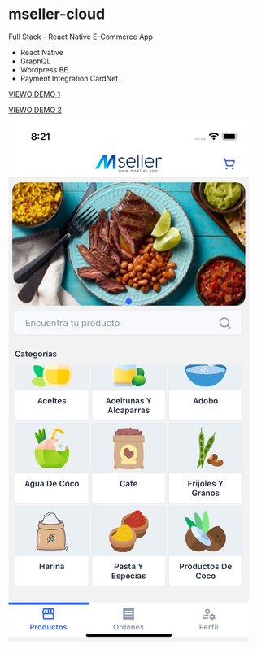 # mseller-cloud
Full Stack - React Native E-Commerce App


- React Native
- GraphQL
- Wordpress BE
- Payment Integration CardNet

[VIEWO DEMO 1](https://youtube.com/shorts/aLK8OvMf4dM?feature=share)

[VIEWO DEMO 2](https://youtu.be/Q3IX6saGy4k)


![Mobile Seller Shopping App](/mseller-shopping.jpeg)



